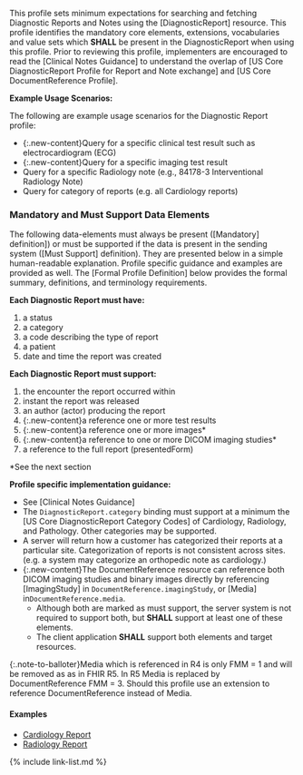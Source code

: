 ﻿
This profile sets minimum expectations for searching and fetching Diagnostic Reports and Notes using the [DiagnosticReport] resource. This profile identifies the mandatory core elements, extensions, vocabularies and value sets which **SHALL** be present in the DiagnosticReport when using this profile. Prior to reviewing this profile, implementers are encouraged to read the [Clinical Notes Guidance] to understand the overlap of [US Core DiagnosticReport Profile for Report and Note exchange] and [US Core DocumentReference Profile].

**Example Usage Scenarios:**

The following are example usage scenarios for the Diagnostic Report profile:

-   {:.new-content}Query for a specific clinical test result such as electrocardiogram (ECG)
-   {:.new-content}Query for a specific imaging test result
-   Query for a specific Radiology note (e.g., 84178-3 Interventional Radiology Note)
-   Query for category of reports (e.g. all Cardiology reports)


### Mandatory and Must Support Data Elements

The following data-elements must always be present ([Mandatory] definition]) or must be supported if the data is present in the sending system ([Must Support] definition). They are presented below in a simple human-readable explanation.  Profile specific guidance and examples are provided as well.  The [Formal Profile Definition] below provides the  formal summary, definitions, and  terminology requirements.  

**Each Diagnostic Report must have:**

1.  a status
1.  a category
1.  a code describing the type of report
1.  a patient
1.  date and time the report was created

**Each Diagnostic Report must support:**

1.  the encounter the report occurred within
1.  instant the report was released
1.  an author (actor) producing the report
2.  {:.new-content}a reference one or more test results
2.  {:.new-content}a reference one or more images*
3.  {:.new-content}a reference to one or more DICOM imaging studies*
4.  a reference to the full report (presentedForm)

*See the next section

**Profile specific implementation guidance:**

- See [Clinical Notes Guidance]
- The `DiagnosticReport.category` binding must support at a minimum the [US Core DiagnosticReport Category Codes] of Cardiology, Radiology, and Pathology. Other categories may be supported.
- A server will return how a customer has categorized their reports at a particular site. Categorization of reports is not consistent across sites. (e.g. a system may categorize an orthopedic note as cardiology.)
-  {:.new-content}The DocumentReference resource can reference both DICOM imaging studies and binary images directly by referencing [ImagingStudy] in `DocumentReference.imagingStudy`, or [Media]  in`DocumentReference.media`.
   *   Although both are marked as must support, the server system is not required to support both, but **SHALL** support at least one of these elements.
   * The client application **SHALL** support both elements and target resources.

{:.note-to-balloter}Media which is referenced in R4 is only FMM = 1 and will be removed as as in FHIR R5.   In R5 Media is replaced by DocumentReference FMM = 3.  Should this profile use an extension to reference DocumentReference instead of Media.

#### Examples

- [Cardiology Report](DiagnosticReport-cardiology-report.html)
- [Radiology Report](DiagnosticReport-chest-xray-report.html)

{% include link-list.md %}
